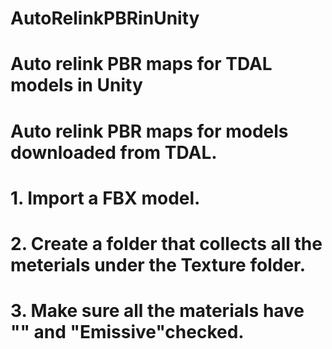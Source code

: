 # AutoRelinkPBRinUnity
# Auto relink PBR maps for TDAL models in Unity
# Auto relink PBR maps for models downloaded from TDAL.
# 1. Import a FBX model.
# 2. Create a folder that collects all the meterials under the Texture folder.
# 3. Make sure all the materials have "" and "Emissive"checked.
